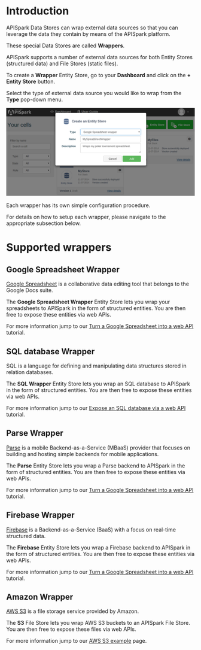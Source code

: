 
# Introduction

APISpark Data Stores can wrap external data sources so that you can leverage the data they contain by means of the APISpark platform.

These special Data Stores are called **Wrappers**.

APISpark supports a number of external data sources for both Entity Stores (structured data) and File Stores (static files).

To create a **Wrapper** Entity Store, go to your **Dashboard** and click on the **+ Entity Store** button.

Select the type of external data source you would like to wrap from the **Type** pop-down menu.

![Create a wrapper](images/createawrapperstore.png "Create a wrapper")

Each wrapper has its own simple configuration procedure.

For details on how to setup each wrapper, please navigate to the appropriate subsection below.

# Supported wrappers

## Google Spreadsheet Wrapper

<a href="https://docs.google.com/spreadsheets/" target="_blan">Google Spreadsheet</a> is a collaborative data editing tool that belongs to the Google Docs suite.

The **Google Spreadsheet Wrapper** Entity Store lets you wrap your spreadsheets to APISpark in the form of structured entities. You are then free to expose these entities via web APIs.

For more information jump to our [Turn a Google Spreadsheet into a web API](technical-resources/apispark/tutorials/apis-for-publishers/turn-spreadsheet-to-api "Turn a Google Spreadsheet into a web API") tutorial.

## SQL database Wrapper

SQL is a language for defining and manipulating data structures stored in relation databases.

The **SQL Wrapper** Entity Store lets you wrap an SQL database to APISpark in the form of structured entities. You are then free to expose these entities via web APIs.

For more information jump to our [Expose an SQL database via a web API](technical-resources/apispark/tutorials/apis-for-publishers/expose-sql-via-api "Expose an SQL database via a web API") tutorial.

## Parse Wrapper

<a href="https://parse.com/" target="_blank">Parse</a> is a mobile Backend-as-a-Service (MBaaS) provider that focuses on building and hosting simple backends for mobile applications.

The **Parse** Entity Store lets you wrap a Parse backend to APISpark in the form of structured entities. You are then free to expose these entities via web APIs.

For more information jump to our [Turn a Google Spreadsheet into a web API](technical-resources/apispark/tutorials/apis-for-publishers/parse "Turn your Parse Backend into a web API") tutorial.

## Firebase Wrapper

<a href="https://firebase.com/" target="_blank">Firebase</a> is a Backend-as-a-Service (BaaS) with a focus on real-time structured data.

The **Firebase** Entity Store lets you wrap a Firebase backend to APISpark in the form of structured entities. You are then free to expose these entities via web APIs.

For more information jump to our [Turn a Google Spreadsheet into a web API](technical-resources/apispark/tutorials/apis-for-publishers/firebase "Turn your Firebase backend into a web API") tutorial.

## Amazon Wrapper

<a href="http://aws.amazon.com/fr/s3/" target="_blank">AWS S3</a> is a file storage service provided by Amazon.

The **S3** File Store lets you wrap AWS S3 buckets to an APISpark File Store. You are then free to expose these files via web APIs.

For more information jump to our [AWS S3 example](technical-resources/apispark/guide/store/wrappers/aws "AWS S3 example section") page.
